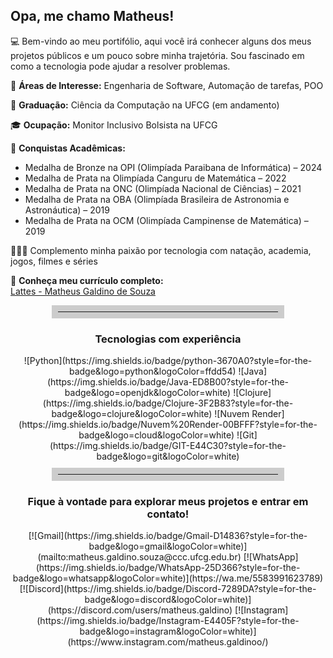 ## Opa, me chamo Matheus!

💻 Bem-vindo ao meu portifólio, aqui você irá conhecer alguns dos meus projetos públicos e um pouco sobre minha trajetória. Sou fascinado em como a tecnologia pode ajudar a resolver problemas.

📜 **Áreas de Interesse:** Engenharia de Software, Automação de tarefas, POO

🧠 **Graduação:** Ciência da Computação na UFCG (em andamento)

🎓 **Ocupação:** Monitor Inclusivo Bolsista na UFCG

🏅 **Conquistas Acadêmicas:**  
- Medalha de Bronze na OPI (Olimpíada Paraibana de Informática) – 2024  
- Medalha de Prata na Olimpíada Canguru de Matemática – 2022  
- Medalha de Prata na ONC (Olimpíada Nacional de Ciências) – 2021  
- Medalha de Prata na OBA (Olimpíada Brasileira de Astronomia e Astronáutica) – 2019  
- Medalha de Prata na OCM (Olimpíada Campinense de Matemática) – 2019  

🏊🏼‍♂️ Complemento minha paixão por tecnologia com natação, academia, jogos, filmes e séries

🚀 **Conheça meu currículo completo:**  
[Lattes - Matheus Galdino de Souza](http://lattes.cnpq.br/7111903964018538)

<hr style="border: 10px solid #ccc; width: 70%; margin: 10px auto;">

<div align="center"> 
  <h3 align="center">Tecnologias com experiência</h3>
  ![Python](https://img.shields.io/badge/python-3670A0?style=for-the-badge&logo=python&logoColor=ffdd54)
  ![Java](https://img.shields.io/badge/Java-ED8B00?style=for-the-badge&logo=openjdk&logoColor=white)
  ![Clojure](https://img.shields.io/badge/Clojure-3F2B83?style=for-the-badge&logo=clojure&logoColor=white)
  ![Nuvem Render](https://img.shields.io/badge/Nuvem%20Render-00BFFF?style=for-the-badge&logo=cloud&logoColor=white)
  ![Git](https://img.shields.io/badge/GIT-E44C30?style=for-the-badge&logo=git&logoColor=white)
</div>

<hr style="border: 10px solid #ccc; width: 70%; margin: 10px auto;">

<div align="center"> 
  <h3 align="center">Fique à vontade para explorar meus projetos e entrar em contato!</h3>
  [![Gmail](https://img.shields.io/badge/Gmail-D14836?style=for-the-badge&logo=gmail&logoColor=white)](mailto:matheus.galdino.souza@ccc.ufcg.edu.br)
  [![WhatsApp](https://img.shields.io/badge/WhatsApp-25D366?style=for-the-badge&logo=whatsapp&logoColor=white)](https://wa.me/5583991623789)
  [![Discord](https://img.shields.io/badge/Discord-7289DA?style=for-the-badge&logo=discord&logoColor=white)](https://discord.com/users/matheus.galdino)
  [![Instagram](https://img.shields.io/badge/Instagram-E4405F?style=for-the-badge&logo=instagram&logoColor=white)](https://www.instagram.com/matheus.galdinoo/)
</div>

